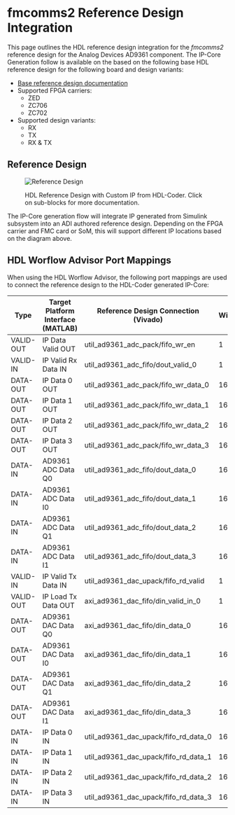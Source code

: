 

# fmcomms2 Reference Design Integration

This page outlines the HDL reference design integration for the *fmcomms2* reference design for the Analog Devices
AD9361 component. The IP-Core Generation follow is available on the based on the following base HDL reference design for the following board and design variants: 

- [Base reference design documentation](https://wiki.analog.com/resources/eval/user-guides/ad-fmcomms2-ebz/reference_hdl)
- Supported FPGA carriers:
    - ZED
    - ZC706
    - ZC702
- Supported design variants:
    - RX
    - TX
    - RX & TX

## Reference Design

<figure markdown>
  
  ![Reference Design](../assets/rd_ad9361_custom.svg)
  
  <figcaption>HDL Reference Design with Custom IP from HDL-Coder. Click on sub-blocks for more documentation.</figcaption>
</figure>
The IP-Core generation flow will integrate IP generated from Simulink subsystem into an ADI authored reference design. Depending on the FPGA carrier and FMC card or SoM, this will support different IP locations based on the diagram above.

## HDL Worflow Advisor Port Mappings

When using the HDL Worflow Advisor, the following port mappings are used to connect the reference design to the HDL-Coder generated IP-Core:

| Type | Target Platform Interface (MATLAB) | Reference Design Connection (Vivado) | Width | Reference Design Variant |
| ---- | ------------------------ | --------------------------- | ----- | ----------- |
| VALID-OUT | IP Data Valid OUT | util_ad9361_adc_pack/fifo_wr_en | 1 | RX |
| VALID-IN | IP Valid Rx Data IN | util_ad9361_adc_fifo/dout_valid_0 | 1 | RX |
| DATA-OUT | IP Data 0 OUT | util_ad9361_adc_pack/fifo_wr_data_0 | 16 | RX |
| DATA-OUT | IP Data 1 OUT | util_ad9361_adc_pack/fifo_wr_data_1 | 16 | RX |
| DATA-OUT | IP Data 2 OUT | util_ad9361_adc_pack/fifo_wr_data_2 | 16 | RX |
| DATA-OUT | IP Data 3 OUT | util_ad9361_adc_pack/fifo_wr_data_3 | 16 | RX |
| DATA-IN | AD9361 ADC Data Q0 | util_ad9361_adc_fifo/dout_data_0 | 16 | RX |
| DATA-IN | AD9361 ADC Data I0 | util_ad9361_adc_fifo/dout_data_1 | 16 | RX |
| DATA-IN | AD9361 ADC Data Q1 | util_ad9361_adc_fifo/dout_data_2 | 16 | RX |
| DATA-IN | AD9361 ADC Data I1 | util_ad9361_adc_fifo/dout_data_3 | 16 | RX |
| VALID-IN | IP Valid Tx Data IN | util_ad9361_dac_upack/fifo_rd_valid | 1 | TX |
| VALID-OUT | IP Load Tx Data OUT | axi_ad9361_dac_fifo/din_valid_in_0 | 1 | TX |
| DATA-OUT | AD9361 DAC Data Q0 | axi_ad9361_dac_fifo/din_data_0 | 16 | TX |
| DATA-OUT | AD9361 DAC Data I0 | axi_ad9361_dac_fifo/din_data_1 | 16 | TX |
| DATA-OUT | AD9361 DAC Data Q1 | axi_ad9361_dac_fifo/din_data_2 | 16 | TX |
| DATA-OUT | AD9361 DAC Data I1 | axi_ad9361_dac_fifo/din_data_3 | 16 | TX |
| DATA-IN | IP Data 0 IN | util_ad9361_dac_upack/fifo_rd_data_0 | 16 | TX |
| DATA-IN | IP Data 1 IN | util_ad9361_dac_upack/fifo_rd_data_1 | 16 | TX |
| DATA-IN | IP Data 2 IN | util_ad9361_dac_upack/fifo_rd_data_2 | 16 | TX |
| DATA-IN | IP Data 3 IN | util_ad9361_dac_upack/fifo_rd_data_3 | 16 | TX |

